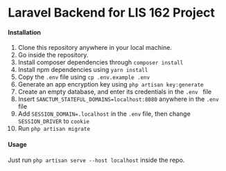 # Laravel Backend for LIS 162 Project

#### Installation

1. Clone this repository anywhere in your local machine.
2. Go inside the repository.
3. Install composer dependencies through `composer install`
4. Install npm dependencies using `yarn install`
5. Copy the `.env` file using `cp .env.example .env`
6. Generate an app encryption key using `php artisan key:generate`
7. Create an empty database, and enter its credentials in the `.env ` file
8. Insert `SANCTUM_STATEFUL_DOMAINS=localhost:8080` anywhere in the `.env` file
9. Add `SESSION_DOMAIN=.localhost` in the `.env` file, then change `SESSION_DRIVER` to `cookie`
10. Run `php artisan migrate`

#### Usage

Just run `php artisan serve --host localhost` inside the repo.
